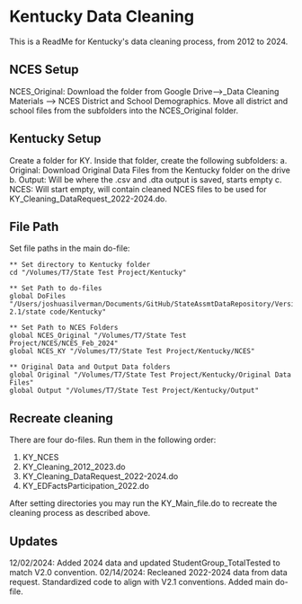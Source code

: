 
# Kentucky Data Cleaning

This is a ReadMe for Kentucky's data cleaning process, from 2012 to 2024.

## NCES Setup
NCES_Original: Download the folder from Google Drive-->_Data Cleaning Materials --> NCES District and School Demographics.
Move all district and school files from the subfolders into the NCES_Original folder. 

## Kentucky Setup
Create a folder for KY. Inside that folder, create the following subfolders:
  a. Original: Download Original Data Files from the Kentucky folder on the drive
  b. Output: Will be where the .csv and .dta output is saved, starts empty
  c. NCES: Will start empty, will contain cleaned NCES files to be used for KY_Cleaning_DataRequest_2022-2024.do.

## File Path
Set file paths in the main do-file:
```
** Set directory to Kentucky folder
cd "/Volumes/T7/State Test Project/Kentucky"

** Set Path to do-files
global DoFiles "/Users/joshuasilverman/Documents/GitHub/StateAssmtDataRepository/Version 2.1/state code/Kentucky"

** Set Path to NCES Folders
global NCES_Original "/Volumes/T7/State Test Project/NCES/NCES_Feb_2024"
global NCES_KY "/Volumes/T7/State Test Project/Kentucky/NCES"

** Original Data and Output Data folders
global Original "/Volumes/T7/State Test Project/Kentucky/Original Data Files"
global Output "/Volumes/T7/State Test Project/Kentucky/Output"
```


## Recreate cleaning
There are four do-files. Run them in the following order:

1. KY_NCES
2. KY_Cleaning_2012_2023.do
3. KY_Cleaning_DataRequest_2022-2024.do
4. KY_EDFactsParticipation_2022.do

After setting directories you may run the KY_Main_file.do to recreate the cleaning process as described above.

## Updates

12/02/2024: Added 2024 data and updated StudentGroup_TotalTested to match V2.0 convention.
02/14/2024: Recleaned 2022-2024 data from data request. Standardized code to align with V2.1 conventions. Added main do-file.